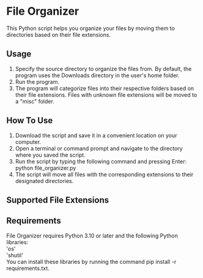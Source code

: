 # File Organizer
This Python script helps you organize your files by moving them to directories based on their file extensions.
## Usage
1. Specify the source directory to organize the files from. By default, the program uses the Downloads directory in the user's home folder.
2. Run the program.
3. The program will categorize files into their respective folders based on their file extensions. Files with unknown file extensions will be moved to a "misc" folder.
## How To Use
1. Download the script and save it in a convenient location on your computer.
2. Open a terminal or command prompt and navigate to the directory where you saved the script.
3. Run the script by typing the following command and pressing Enter: python file_organizer.py
4. The script will move all files with the corresponding extensions to their designated directories.
## Supported File Extensions

## Requirements
File Organizer requires Python 3.10 or later and the following Python libraries:  
'os'  
'shutil'  
You can install these libraries by running the command pip install -r requirements.txt. 
